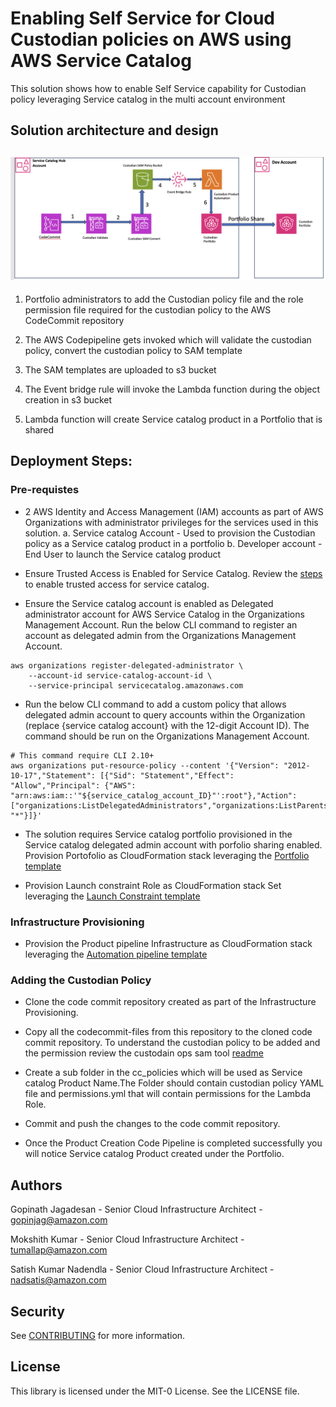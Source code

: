 # Enabling Self Service for Cloud Custodian policies on AWS using AWS Service Catalog

This solution shows how to enable Self Service capability for Custodian policy leveraging Service catalog in the multi account environment

## Solution architecture and design

## ![](./images/Custodian_sc_pipeline.png)

1. Portfolio administrators to add the Custodian policy file and the role permission file required for the custodian policy to the AWS CodeCommit repository

2. The AWS Codepipeline gets invoked which will validate the custodian policy, convert the custodian policy to SAM template

3. The SAM templates are uploaded to s3 bucket

4. The Event bridge rule will invoke the Lambda function during the object creation in s3 bucket 

5. Lambda function will create Service catalog product in a Portfolio that is shared

## Deployment Steps: 

### Pre-requistes 

* 2 AWS Identity and Access Management (IAM) accounts as part of AWS Organizations with administrator privileges for the services used in this solution.
    a. Service catalog Account - Used to provision the Custodian policy as a Service catalog
    product in a portfolio
    b. Developer account - End User to launch the Service catalog product

* Ensure Trusted Access is Enabled for Service Catalog. Review the [steps](https://docs.aws.amazon.com/organizations/latest/userguide/services-that-can-integrate-servicecatalog.html) to enable trusted access for service catalog.

* Ensure the Service catalog account is enabled as Delegated administrator account for AWS Service Catalog in the Organizations Management Account. Run the below CLI command to register an account as delegated admin from the Organizations Management Account. 

```
aws organizations register-delegated-administrator \
    --account-id service-catalog-account-id \
    --service-principal servicecatalog.amazonaws.com
```

* Run the below CLI command to add a custom policy that allows delegated admin account to query accounts within the Organization (replace {service catalog account} with the 12-digit Account ID). The command should be run on the Organizations Management Account. 

```
# This command require CLI 2.10+
aws organizations put-resource-policy --content '{"Version": "2012- 10-17","Statement": [{"Sid": "Statement","Effect": "Allow","Principal": {"AWS": "arn:aws:iam::'"${service_catalog_account_ID}"':root"},"Action": ["organizations:ListDelegatedAdministrators","organizations:ListParents","organizations:ListChildren","organizations:DescribeAccount"],"Resource": "*"}]}'
```

* The solution requires Service catalog portfolio provisioned in the Service catalog delegated admin account with porfolio sharing enabled. Provision Portofolio as CloudFormation stack leveraging the [Portfolio template](./cloudformation_templates/sc_custodian_portfolio.yml)

* Provision Launch constraint Role as CloudFormation stack Set leveraging the [Launch Constraint template](./cloudformation_templates/sc_launch_constraint_role.yml)

### Infrastructure Provisioning 

* Provision the Product pipeline Infrastructure as CloudFormation stack leveraging the [Automation pipeline template](./cloudformation_templates/custodian_automation_pipeline.yml)

### Adding the Custodian Policy 

* Clone the code commit repository created as part of the Infrastructure Provisioning. 

* Copy all the codecommit-files from this repository to the cloned code commit repository. To understand the custodian policy to be added and the permission review the custodain ops sam tool [readme](./codecommit_files/scripts/custodian-ops-sam-tool/README.md)

* Create a sub folder in the cc_policies which will be used as Service catalog Product Name.The Folder should contain custodian policy YAML file and permissions.yml that will contain permissions for the Lambda Role. 

* Commit and push the changes to the code commit repository. 

* Once the Product Creation Code Pipeline is completed successfully you will notice Service catalog Product created under the Portfolio. 

## Authors

Gopinath Jagadesan - Senior Cloud Infrastructure Architect - gopinjag@amazon.com 

Mokshith Kumar - Senior Cloud Infrastructure Architect - tumallap@amazon.com

Satish Kumar Nadendla - Senior Cloud Infrastructure Architect - nadsatis@amazon.com

## Security

See [CONTRIBUTING](CONTRIBUTING.md#security-issue-notifications) for more information.

## License

This library is licensed under the MIT-0 License. See the LICENSE file.

